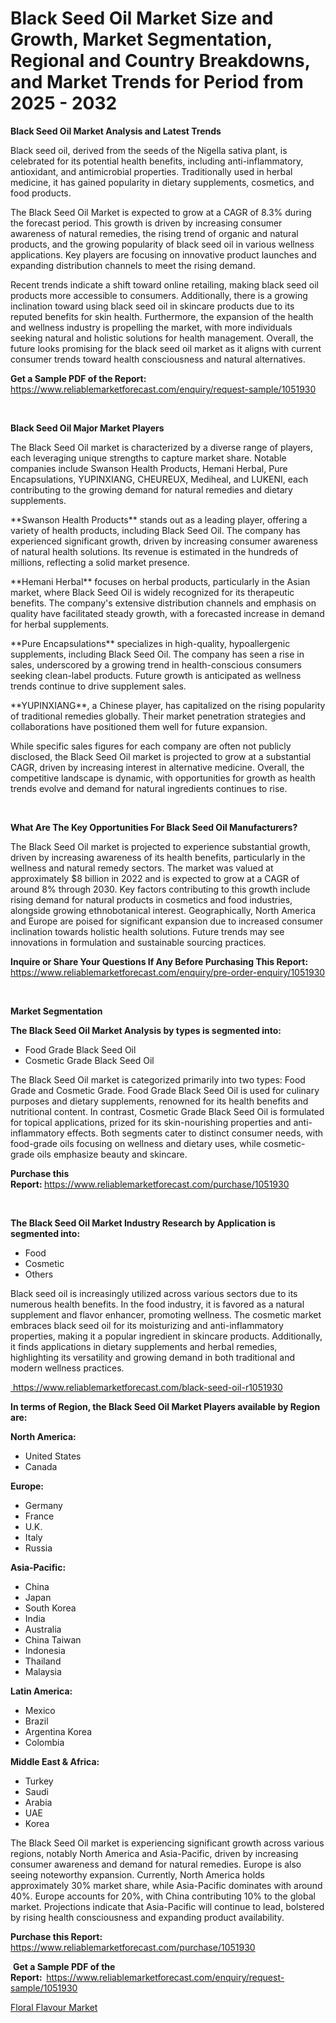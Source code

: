 <p><h1>Black Seed Oil Market Size and Growth, Market Segmentation, Regional and Country Breakdowns, and Market Trends for Period from 2025 -  2032</h1></p><p><strong>Black Seed Oil Market Analysis and Latest Trends</strong></p>
<p><p>Black seed oil, derived from the seeds of the Nigella sativa plant, is celebrated for its potential health benefits, including anti-inflammatory, antioxidant, and antimicrobial properties. Traditionally used in herbal medicine, it has gained popularity in dietary supplements, cosmetics, and food products.</p><p>The Black Seed Oil Market is expected to grow at a CAGR of 8.3% during the forecast period. This growth is driven by increasing consumer awareness of natural remedies, the rising trend of organic and natural products, and the growing popularity of black seed oil in various wellness applications. Key players are focusing on innovative product launches and expanding distribution channels to meet the rising demand.</p><p>Recent trends indicate a shift toward online retailing, making black seed oil products more accessible to consumers. Additionally, there is a growing inclination toward using black seed oil in skincare products due to its reputed benefits for skin health. Furthermore, the expansion of the health and wellness industry is propelling the market, with more individuals seeking natural and holistic solutions for health management. Overall, the future looks promising for the black seed oil market as it aligns with current consumer trends toward health consciousness and natural alternatives.</p></p>
<p><strong>Get a Sample PDF of the Report:&nbsp;</strong> <a href="https://www.reliablemarketforecast.com/enquiry/request-sample/1051930?utm_campaign=3122&utm_medium=2&utm_source=Github&utm_content=ia&utm_term=07042025&utm_id=black-seed-oil">https://www.reliablemarketforecast.com/enquiry/request-sample/1051930</a></p>
<p>&nbsp;</p>
<p><strong>Black Seed Oil Major Market Players</strong></p>
<p><p>The Black Seed Oil market is characterized by a diverse range of players, each leveraging unique strengths to capture market share. Notable companies include Swanson Health Products, Hemani Herbal, Pure Encapsulations, YUPINXIANG, CHEUREUX, Mediheal, and LUKENI, each contributing to the growing demand for natural remedies and dietary supplements.</p><p>**Swanson Health Products** stands out as a leading player, offering a variety of health products, including Black Seed Oil. The company has experienced significant growth, driven by increasing consumer awareness of natural health solutions. Its revenue is estimated in the hundreds of millions, reflecting a solid market presence.</p><p>**Hemani Herbal** focuses on herbal products, particularly in the Asian market, where Black Seed Oil is widely recognized for its therapeutic benefits. The company's extensive distribution channels and emphasis on quality have facilitated steady growth, with a forecasted increase in demand for herbal supplements.</p><p>**Pure Encapsulations** specializes in high-quality, hypoallergenic supplements, including Black Seed Oil. The company has seen a rise in sales, underscored by a growing trend in health-conscious consumers seeking clean-label products. Future growth is anticipated as wellness trends continue to drive supplement sales.</p><p>**YUPINXIANG**, a Chinese player, has capitalized on the rising popularity of traditional remedies globally. Their market penetration strategies and collaborations have positioned them well for future expansion.</p><p>While specific sales figures for each company are often not publicly disclosed, the Black Seed Oil market is projected to grow at a substantial CAGR, driven by increasing interest in alternative medicine. Overall, the competitive landscape is dynamic, with opportunities for growth as health trends evolve and demand for natural ingredients continues to rise.</p></p>
<p>&nbsp;</p>
<p><strong>What Are The Key Opportunities For Black Seed Oil Manufacturers?</strong></p>
<p><p>The Black Seed Oil market is projected to experience substantial growth, driven by increasing awareness of its health benefits, particularly in the wellness and natural remedy sectors. The market was valued at approximately $8 billion in 2022 and is expected to grow at a CAGR of around 8% through 2030. Key factors contributing to this growth include rising demand for natural products in cosmetics and food industries, alongside growing ethnobotanical interest. Geographically, North America and Europe are poised for significant expansion due to increased consumer inclination towards holistic health solutions. Future trends may see innovations in formulation and sustainable sourcing practices.</p></p>
<p><strong>Inquire or Share Your Questions If Any Before Purchasing This Report:</strong> <a href="https://www.reliablemarketforecast.com/enquiry/pre-order-enquiry/1051930?utm_campaign=3122&utm_medium=2&utm_source=Github&utm_content=ia&utm_term=07042025&utm_id=black-seed-oil">https://www.reliablemarketforecast.com/enquiry/pre-order-enquiry/1051930</a></p>
<p>&nbsp;</p>
<p><strong>Market Segmentation</strong></p>
<p><strong>The Black Seed Oil Market Analysis by types is segmented into:</strong></p>
<p><ul><li>Food Grade Black Seed Oil</li><li>Cosmetic Grade Black Seed Oil</li></ul></p>
<p><p>The Black Seed Oil market is categorized primarily into two types: Food Grade and Cosmetic Grade. Food Grade Black Seed Oil is used for culinary purposes and dietary supplements, renowned for its health benefits and nutritional content. In contrast, Cosmetic Grade Black Seed Oil is formulated for topical applications, prized for its skin-nourishing properties and anti-inflammatory effects. Both segments cater to distinct consumer needs, with food-grade oils focusing on wellness and dietary uses, while cosmetic-grade oils emphasize beauty and skincare.</p></p>
<p><strong>Purchase this Report:&nbsp;</strong><a href="https://www.reliablemarketforecast.com/purchase/1051930?utm_campaign=3122&utm_medium=2&utm_source=Github&utm_content=ia&utm_term=07042025&utm_id=black-seed-oil">https://www.reliablemarketforecast.com/purchase/1051930</a></p>
<p>&nbsp;</p>
<p><strong>The Black Seed Oil Market Industry Research by Application is segmented into:</strong></p>
<p><ul><li>Food</li><li>Cosmetic</li><li>Others</li></ul></p>
<p><p>Black seed oil is increasingly utilized across various sectors due to its numerous health benefits. In the food industry, it is favored as a natural supplement and flavor enhancer, promoting wellness. The cosmetic market embraces black seed oil for its moisturizing and anti-inflammatory properties, making it a popular ingredient in skincare products. Additionally, it finds applications in dietary supplements and herbal remedies, highlighting its versatility and growing demand in both traditional and modern wellness practices.</p></p>
<p><a href="https://www.reliablemarketforecast.com/black-seed-oil-r1051930?utm_campaign=3122&utm_medium=2&utm_source=Github&utm_content=ia&utm_term=07042025&utm_id=black-seed-oil">&nbsp;https://www.reliablemarketforecast.com/black-seed-oil-r1051930</a></p>
<p><strong>In terms of Region, the Black Seed Oil Market Players available by Region are:</strong></p>
<p>
    <p> <strong> North America: </strong>
        <ul>
            <li>United States</li>
            <li>Canada</li>
        </ul>
        </p> 
    <p> <strong> Europe: </strong>
        <ul>
            <li>Germany</li>
            <li>France</li>
            <li>U.K.</li>
            <li>Italy</li>
            <li>Russia</li>
        </ul>
        </p> 
    <p> <strong> Asia-Pacific: </strong>
        <ul>
            <li>China</li>
            <li>Japan</li>
            <li>South Korea</li>
            <li>India</li>
            <li>Australia</li>
            <li>China Taiwan</li>
            <li>Indonesia</li>
            <li>Thailand</li>
            <li>Malaysia</li>
        </ul>
        </p> 
    <p> <strong> Latin America: </strong>
        <ul>
            <li>Mexico</li>
            <li>Brazil</li>
            <li>Argentina Korea</li>
            <li>Colombia</li>
        </ul>
        </p> 
    <p> <strong> Middle East & Africa: </strong>
        <ul>
            <li>Turkey</li>
            <li>Saudi</li>
            <li>Arabia</li>
            <li>UAE</li>
            <li>Korea</li>
        </ul>
    </p>
    </p>
<p><p>The Black Seed Oil market is experiencing significant growth across various regions, notably North America and Asia-Pacific, driven by increasing consumer awareness and demand for natural remedies. Europe is also seeing noteworthy expansion. Currently, North America holds approximately 30% market share, while Asia-Pacific dominates with around 40%. Europe accounts for 20%, with China contributing 10% to the global market. Projections indicate that Asia-Pacific will continue to lead, bolstered by rising health consciousness and expanding product availability.</p></p>
<p><strong>Purchase this Report: </strong><a href="https://www.reliablemarketforecast.com/purchase/1051930?utm_campaign=3122&utm_medium=2&utm_source=Github&utm_content=ia&utm_term=07042025&utm_id=black-seed-oil">https://www.reliablemarketforecast.com/purchase/1051930</a></p>
<p>&nbsp;<strong>Get a Sample PDF of the Report:&nbsp;&nbsp;</strong><a href="https://www.reliablemarketforecast.com/enquiry/request-sample/1051930?utm_campaign=3122&utm_medium=2&utm_source=Github&utm_content=ia&utm_term=07042025&utm_id=black-seed-oil">https://www.reliablemarketforecast.com/enquiry/request-sample/1051930</a></p>
<p><strong></strong></p>
<p><p><a href="https://github.com/supicweg/Market-Research-Report-List-1/blob/main/floral-flavour-market.md?utm_campaign=3122&utm_medium=2&utm_source=Github&utm_content=ia&utm_term=07042025&utm_id=black-seed-oil">Floral Flavour Market</a></p></p>